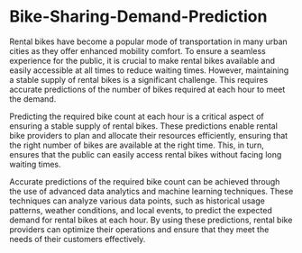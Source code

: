 # Bike-Sharing-Demand-Prediction

Rental bikes have become a popular mode of transportation in many urban cities as they offer enhanced mobility comfort. To ensure a seamless experience for the public, it is crucial to make rental bikes available and easily accessible at all times to reduce waiting times. However, maintaining a stable supply of rental bikes is a significant challenge. This requires accurate predictions of the number of bikes required at each hour to meet the demand.

Predicting the required bike count at each hour is a critical aspect of ensuring a stable supply of rental bikes. These predictions enable rental bike providers to plan and allocate their resources efficiently, ensuring that the right number of bikes are available at the right time. This, in turn, ensures that the public can easily access rental bikes without facing long waiting times.

Accurate predictions of the required bike count can be achieved through the use of advanced data analytics and machine learning techniques. These techniques can analyze various data points, such as historical usage patterns, weather conditions, and local events, to predict the expected demand for rental bikes at each hour. By using these predictions, rental bike providers can optimize their operations and ensure that they meet the needs of their customers effectively.

